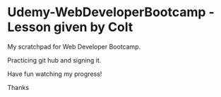 # Udemy-WebDeveloperBootcamp - Lesson given by Colt
My scratchpad for Web Developer Bootcamp. 

Practicing git hub and signing it.

Have fun watching my progress!

Thanks